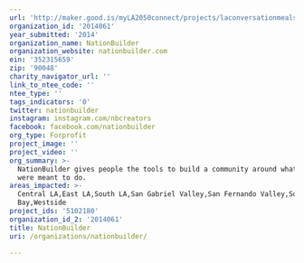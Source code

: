 ```yaml
---
url: 'http://maker.good.is/myLA2050connect/projects/laconversationmeals.html'
organization_id: '2014061'
year_submitted: '2014'
organization_name: NationBuilder
organization_website: nationbuilder.com
ein: '352315659'
zip: '90048'
charity_navigator_url: ''
link_to_ntee_code: ''
ntee_type: ''
tags_indicators: '0'
twitter: nationbuilder
instagram: instagram.com/nbcreators
facebook: facebook.com/nationbuilder
org_type: Forprofit
project_image: ''
project_video: ''
org_summary: >-
  NationBuilder gives people the tools to build a community around whatever they
  were meant to do.
areas_impacted: >-
  Central LA,East LA,South LA,San Gabriel Valley,San Fernando Valley,South
  Bay,Westside
project_ids: '5102180'
organization_id_2: '2014061'
title: NationBuilder
uri: /organizations/nationbuilder/

---
```

